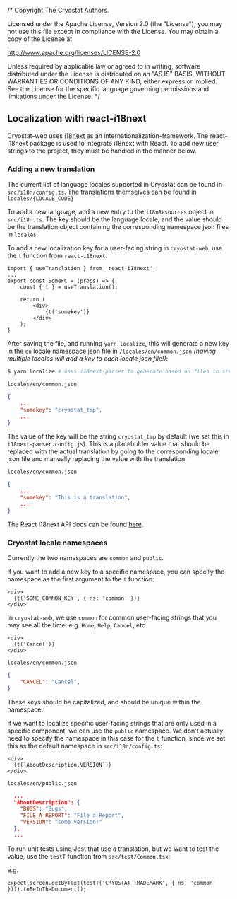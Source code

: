 /*
Copyright The Cryostat Authors.

Licensed under the Apache License, Version 2.0 (the "License");
you may not use this file except in compliance with the License.
You may obtain a copy of the License at

http://www.apache.org/licenses/LICENSE-2.0

Unless required by applicable law or agreed to in writing, software
distributed under the License is distributed on an "AS IS" BASIS,
WITHOUT WARRANTIES OR CONDITIONS OF ANY KIND, either express or implied.
See the License for the specific language governing permissions and
limitations under the License.
*/
## Localization with react-i18next

Cryostat-web uses [i18next](https://www.i18next.com/) as an internationalization-framework. The react-i18next package is used to integrate i18next with React. To add new user strings to the project, they must be handled in the manner below.

### Adding a new translation

The current list of language locales supported in Cryostat can be found in `src/i18n/config.ts`. The translations themselves can be found in `locales/{LOCALE_CODE}` 

To add a new language, add a new entry to the `i18nResources` object in `src/i18n.ts`. The key should be the language locale, and the value should be the translation object containing the corresponding namespace json files in `locales`.

To add a new localization key for a user-facing string in `cryostat-web`, use the `t` function from `react-i18next`:

```tsx
import { useTranslation } from 'react-i18next';
...
export const SomeFC = (props) => {
    const { t } = useTranslation();

    return (
        <div>
            {t('somekey')}
        </div>
    );
}
```
After saving the file, and running `yarn localize`, this will generate a new key in the `en` locale namespace json file in `/locales/en/common.json` *(having multiple locales will add a key to each locale json file!)*:
```bash
$ yarn localize # uses i18next-parser to generate based on files in src/
```
`locales/en/common.json`
```json
{   
    ...
    "somekey": "cryostat_tmp",
    ...
}
```

The value of the key will be the string `cryostat_tmp` by default (we set this in `i18next-parser.config.js`). This is a placeholder value that should be replaced with the actual translation by going to the corresponding locale json file and manually replacing the value with the translation.

`locales/en/common.json`
```json
{   
    ...
    "somekey": "This is a translation",
    ...
}
```



The React i18next API docs can be found [here](https://react.i18next.com/latest/using-with-hooks).

### Cryostat locale namespaces

Currently the two namespaces are `common` and `public`.

If you want to add a new key to a specific namespace, you can specify the namespace as the first argument to the `t` function:

```tsx
<div>
  {t('SOME_COMMON_KEY', { ns: 'common' })}
</div>
```

In `cryostat-web`, we use `common` for common user-facing strings that you may see all the time: e.g. `Home`, `Help`, `Cancel`, etc.


```tsx
<div>
  {t('Cancel')}
</div>
```

`locales/en/common.json`
```json
{
    "CANCEL": "Cancel",
}
```
These keys should be capitalized, and should be unique within the namespace.

If we want to localize specific user-facing strings that are only used in a specific component, we can use the `public` namespace. We don't actually need to specify the namespace in this case for the `t` function, since we set this as the default namespace in `src/i18n/config.ts`:

```tsx
<div>
  {t(`AboutDescription.VERSION`)}
</div>
```
`locales/en/public.json`
```json
  ...
  "AboutDescription": {
    "BUGS": "Bugs",
    "FILE_A_REPORT": "File a Report",
    "VERSION": "some version!"
  },
  ...
```

To run unit tests using Jest that use a translation, but we want to test the value, use the `testT` function from `src/test/Common.tsx`:

e.g.
```tsx
expect(screen.getByText(testT('CRYOSTAT_TRADEMARK', { ns: 'common' }))).toBeInTheDocument();
```

